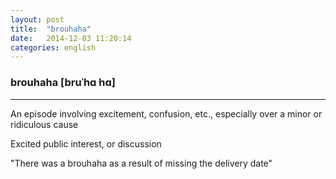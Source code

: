 ```yaml
---
layout: post
title:  "brouhaha"
date:   2014-12-03 11:20:14 
categories: english
---
```

### brouhaha [bruˈhɑ hɑ]
-----------
An episode involving excitement, confusion, etc., especially over a minor or ridiculous cause

Excited public interest, or discussion

"There was a brouhaha as a result of missing the delivery date"

